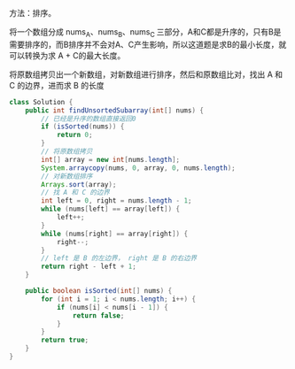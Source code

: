 方法：排序。

将一个数组分成  nums<sub>A</sub>、nums<sub>B</sub>、nums<sub>C </sub>三部分，A和C都是升序的，只有B是需要排序的，而B排序并不会对A、C产生影响，所以这道题是求B的最小长度，就可以转换为求 A + C的最大长度。

将原数组拷贝出一个新数组，对新数组进行排序，然后和原数组比对，找出 A 和 C 的边界，进而求 B 的长度

```java
class Solution {
    public int findUnsortedSubarray(int[] nums) {
        // 已经是升序的数组直接返回0
        if (isSorted(nums)) {
            return 0;
        }
        // 将原数组拷贝
        int[] array = new int[nums.length];
        System.arraycopy(nums, 0, array, 0, nums.length);
        // 对新数组排序
        Arrays.sort(array);
        // 找 A 和 C 的边界
        int left = 0, right = nums.length - 1;
        while (nums[left] == array[left]) {
            left++;
        }
        while (nums[right] == array[right]) {
            right--;
        }
        // left 是 B 的左边界， right 是 B 的右边界
        return right - left + 1;
    }

    public boolean isSorted(int[] nums) {
        for (int i = 1; i < nums.length; i++) {
            if (nums[i] < nums[i - 1]) {
                return false;
            }
        }
        return true;
    }
}
```



